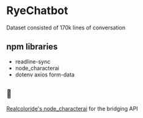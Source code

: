 # RyeChatbot

Dataset consisted of 170k lines of conversation 

## npm libraries
- readline-sync
- node_characterai
- dotenv axios form-data


## 🔗
[Realcoloride's node_characterai](https://github.com/realcoloride/node_characterai) for the bridging API
